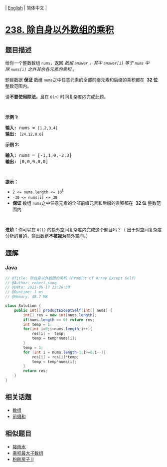 
| [English](README_EN.md) | 简体中文 |

# [238. 除自身以外数组的乘积](https://leetcode.cn//problems/product-of-array-except-self/)

## 题目描述

<p>给你一个整数数组&nbsp;<code>nums</code>，返回 <em>数组&nbsp;<code>answer</code>&nbsp;，其中&nbsp;<code>answer[i]</code>&nbsp;等于&nbsp;<code>nums</code>&nbsp;中除&nbsp;<code>nums[i]</code>&nbsp;之外其余各元素的乘积</em>&nbsp;。</p>

<p>题目数据 <strong>保证</strong> 数组&nbsp;<code>nums</code>之中任意元素的全部前缀元素和后缀的乘积都在&nbsp; <strong>32 位</strong> 整数范围内。</p>

<p>请<strong>不要使用除法，</strong>且在&nbsp;<code>O(<em>n</em>)</code> 时间复杂度内完成此题。</p>

<p>&nbsp;</p>

<p><strong>示例 1:</strong></p>

<pre>
<strong>输入:</strong> nums = <code>[1,2,3,4]</code>
<strong>输出:</strong> <code>[24,12,8,6]</code>
</pre>

<p><strong>示例 2:</strong></p>

<pre>
<strong>输入:</strong> nums = [-1,1,0,-3,3]
<strong>输出:</strong> [0,0,9,0,0]
</pre>

<p>&nbsp;</p>

<p><strong>提示：</strong></p>

<ul>
	<li><code>2 &lt;= nums.length &lt;= 10<sup>5</sup></code></li>
	<li><code>-30 &lt;= nums[i] &lt;= 30</code></li>
	<li><strong>保证</strong> 数组&nbsp;<code>nums</code>之中任意元素的全部前缀元素和后缀的乘积都在&nbsp; <strong>32 位</strong> 整数范围内</li>
</ul>

<p>&nbsp;</p>

<p><strong>进阶：</strong>你可以在 <code>O(1)</code>&nbsp;的额外空间复杂度内完成这个题目吗？（ 出于对空间复杂度分析的目的，输出数组<strong>不被视为</strong>额外空间。）</p>


## 题解


### Java

```Java
// @Title: 除自身以外数组的乘积 (Product of Array Except Self)
// @Author: robert.sunq
// @Date: 2021-06-17 23:26:30
// @Runtime: 1 ms
// @Memory: 48.7 MB

class Solution {
    public int[] productExceptSelf(int[] nums) {
        int[] res = new int[nums.length];
        if(nums.length == 0) return res;
        int temp = 1;
        for(int i=0;i<nums.length;i++){
            res[i] =  temp;
            temp = temp*nums[i];
        }
        temp = 1;
        for (int i = nums.length-1;i>=0;i--){
            res[i] = res[i]*temp;
            temp = temp*nums[i];
        }
        return res;
    }
}
```



## 相关话题

- [数组](https://leetcode.cn//tag/array)
- [前缀和](https://leetcode.cn//tag/prefix-sum)

## 相似题目


- [接雨水](../trapping-rain-water/README.md)
- [乘积最大子数组](../maximum-product-subarray/README.md)
- [粉刷房子 II](../paint-house-ii/README.md)
